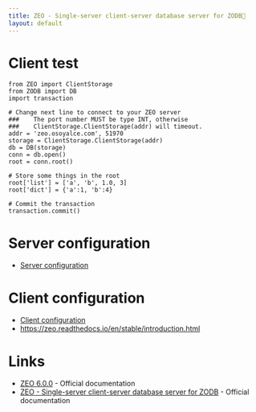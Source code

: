 ```yaml
---
title: ZEO ‐ Single‐server client‐server database server for ZODB
layout: default
---
```


# Client test

```
from ZEO import ClientStorage
from ZODB import DB
import transaction

# Change next line to connect to your ZEO server
###    The port number MUST be type INT, otherwise  
###    ClientStorage.ClientStorage(addr) will timeout.
addr = 'zeo.osoyalce.com', 51970
storage = ClientStorage.ClientStorage(addr)
db = DB(storage)
conn = db.open()
root = conn.root()

# Store some things in the root
root['list'] = ['a', 'b', 1.0, 3]
root['dict'] = {'a':1, 'b':4}

# Commit the transaction
transaction.commit()
```

# Server configuration

* [Server configuration](https://zeo.readthedocs.io/en/latest/server.html)

# Client configuration

* [Client configuration](https://zeo.readthedocs.io/en/latest/clients.html)
* https://zeo.readthedocs.io/en/stable/introduction.html
# Links

* [ZEO 6.0.0](https://pypi.org/project/ZEO/) - Official documentation
* [ZEO - Single-server client-server database server for ZODB](https://zeo.readthedocs.io/en/latest/#zeo-single-server-client-server-database-server-for-zodb) - Official documentation